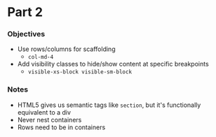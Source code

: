 # Part 2

### Objectives
* Use rows/columns for scaffolding 
  * `col-md-4`
* Add visibility classes to hide/show content at specific breakpoints
  * `visible-xs-block visible-sm-block`

### Notes
* HTML5 gives us semantic tags like `section`, but it's functionally equivalent to a div
* Never nest containers
* Rows need to be in containers